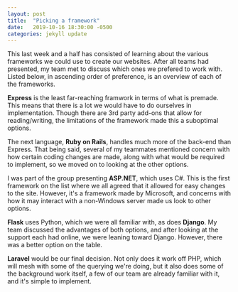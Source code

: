 ```yaml
---
layout: post
title:  "Picking a framework"
date:   2019-10-16 18:30:00 -0500
categories: jekyll update
---
```

This last week and a half has consisted of learning about the various frameworks we could use to create our websites. After all teams had presented, my team met to discuss which ones we prefered to work with. Listed below, in ascending order of preference, is an overview of each of the frameworks.

**Express** is the least far-reaching framwork in terms of what is premade. This means that there is a lot we would have to do ourselves in implementation. Though there are 3rd party add-ons that allow for reading/writing, the limitations of the framework made this a suboptimal options.

The next language, **Ruby on Rails**, handles much more of the back-end than Express. That being said, several of my teammates mentioned concern with how certain coding changes are made, along with what would be required to implement, so we moved on to looking at the other options.

I was part of the group presenting **ASP.NET**, which uses C#. This is the first framework on the list where we all agreed that it allowed for easy changes to the site. However, it's a framework made by Microsoft, and concerns with how it may interact with a non-Windows server made us look to other options.

**Flask** uses Python, which we were all familiar with, as does **Django**. My team discussed the advantages of both options, and after looking at the support each had online, we were leaning toward Django. However, there was a better option on the table.

**Laravel** would be our final decision. Not only does it work off PHP, which will mesh with some of the querying we're doing, but it also does some of the background work itself, a few of our team are already familiar with it, and it's simple to implement.